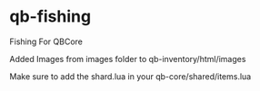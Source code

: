 # qb-fishing
Fishing For QBCore

Added Images from images folder to qb-inventory/html/images

Make sure to add the shard.lua in your qb-core/shared/items.lua
